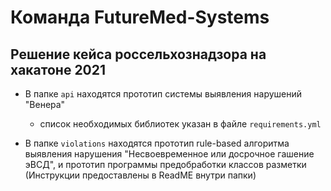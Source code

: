 # Команда FutureMed-Systems #
## Решение кейса россельхознадзора на хакатоне 2021 ##

* В папке ``api`` находятся прототип системы выявления нарушений "Венера"
  - список необходимых библиотек указан в файле ``requirements.yml``
  
* В папке ``violations`` находятся прототип rule-based алгоритма выявления нарушения "Несвоевременное или досрочное гашение эВСД", и прототип программы предобработки классов разметки
(Инструкции предоставлены в ReadME внутри папки)